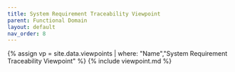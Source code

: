 ```yaml
---
title: System Requirement Traceability Viewpoint
parent: Functional Domain
layout: default
nav_order: 8
---
```

{% assign vp = site.data.viewpoints | where: "Name","System Requirement Traceability Viewpoint" %}
{% include viewpoint.md %}